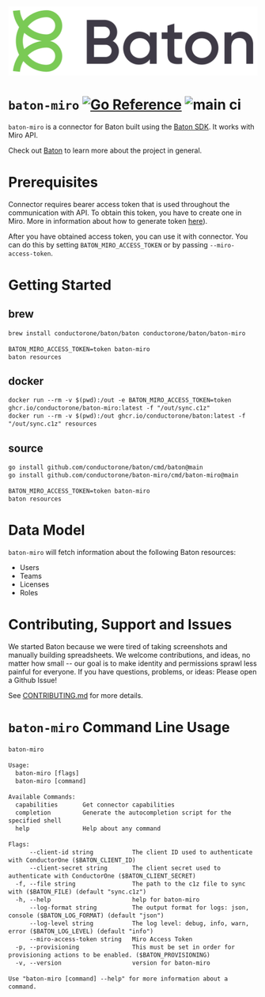 ![Baton Logo](./docs/images/baton-logo.png)

# `baton-miro` [![Go Reference](https://pkg.go.dev/badge/github.com/conductorone/baton-miro.svg)](https://pkg.go.dev/github.com/conductorone/baton-miro) ![main ci](https://github.com/conductorone/baton-miro/actions/workflows/main.yaml/badge.svg)

`baton-miro` is a connector for Baton built using the [Baton SDK](https://github.com/conductorone/baton-sdk). It works with Miro API.

Check out [Baton](https://github.com/conductorone/baton) to learn more about the project in general.

# Prerequisites

Connector requires bearer access token that is used throughout the communication with API. To obtain this token, you have to create one in Miro. More in information about how to generate token [here](https://developers.miro.com/docs/try-out-the-rest-api-in-less-than-3-minutes)). 

After you have obtained access token, you can use it with connector. You can do this by setting `BATON_MIRO_ACCESS_TOKEN` or by passing `--miro-access-token`.

# Getting Started

## brew

```
brew install conductorone/baton/baton conductorone/baton/baton-miro

BATON_MIRO_ACCESS_TOKEN=token baton-miro
baton resources
```

## docker

```
docker run --rm -v $(pwd):/out -e BATON_MIRO_ACCESS_TOKEN=token ghcr.io/conductorone/baton-miro:latest -f "/out/sync.c1z"
docker run --rm -v $(pwd):/out ghcr.io/conductorone/baton:latest -f "/out/sync.c1z" resources
```

## source

```
go install github.com/conductorone/baton/cmd/baton@main
go install github.com/conductorone/baton-miro/cmd/baton-miro@main

BATON_MIRO_ACCESS_TOKEN=token baton-miro
baton resources
```

# Data Model

`baton-miro` will fetch information about the following Baton resources:

- Users
- Teams
- Licenses
- Roles

# Contributing, Support and Issues

We started Baton because we were tired of taking screenshots and manually building spreadsheets. We welcome contributions, and ideas, no matter how small -- our goal is to make identity and permissions sprawl less painful for everyone. If you have questions, problems, or ideas: Please open a Github Issue!

See [CONTRIBUTING.md](https://github.com/ConductorOne/baton/blob/main/CONTRIBUTING.md) for more details.

# `baton-miro` Command Line Usage

```
baton-miro

Usage:
  baton-miro [flags]
  baton-miro [command]

Available Commands:
  capabilities       Get connector capabilities
  completion         Generate the autocompletion script for the specified shell
  help               Help about any command

Flags:
      --client-id string           The client ID used to authenticate with ConductorOne ($BATON_CLIENT_ID)
      --client-secret string       The client secret used to authenticate with ConductorOne ($BATON_CLIENT_SECRET)
  -f, --file string                The path to the c1z file to sync with ($BATON_FILE) (default "sync.c1z")
  -h, --help                       help for baton-miro
      --log-format string          The output format for logs: json, console ($BATON_LOG_FORMAT) (default "json")
      --log-level string           The log level: debug, info, warn, error ($BATON_LOG_LEVEL) (default "info")
      --miro-access-token string   Miro Access Token
  -p, --provisioning               This must be set in order for provisioning actions to be enabled. ($BATON_PROVISIONING)
  -v, --version                    version for baton-miro

Use "baton-miro [command] --help" for more information about a command.
```
